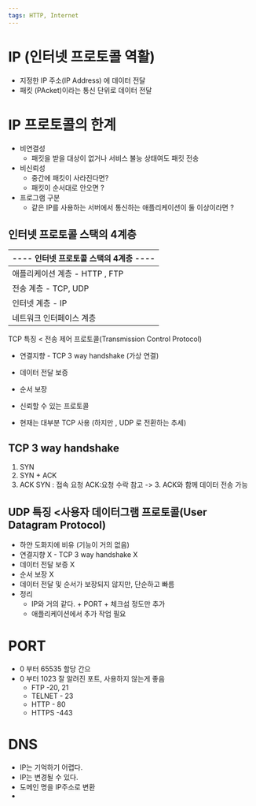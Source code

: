 ```yaml
---
tags: HTTP, Internet
---
```

# IP (인터넷 프로토콜 역활)
 - 지정한 IP 주소(IP Address) 에 데이터 전달
 - 패킷 (PAcket)이라는 통신 단위로 데이터 전달 
# IP 프로토콜의 한계 

- 비연결성 
	- 패킷을  받을 대상이 없거나 서비스 불능 상태여도 패킷 전송
- 비신뢰성 
	- 중간에 패킷이 사라진다면? 
	- 패킷이 순서대로 안오면 ?
- 프로그램 구분
	- 같은 IP를 사용하는 서버에서 통신하는 애플리케이션이 둘 이상이라면 ?

## 인터넷 프로토콜 스택의 4계층 

|  ---- 인터넷 프로토콜 스택의 4계층  ----  |
| ------------------------------ |
| 애플리케이션 계층 - HTTP , FTP |
| 전송 계층 - TCP, UDP           |
| 인터넷 계층 - IP               |
| 네트워크 인터페이스 계층       |


TCP 특징 < 전송 제어 프로토콜(Transmission Control Protocol)
- 연결지향 - TCP 3 way handshake (가상 연결)
- 데이터 전달 보증
- 순서 보장 

- 신뢰할 수 있는 프로토콜 
-  현재는 대부분 TCP 사용 (하지만 , UDP 로 전환하는 추세)

## TCP 3 way handshake
1. SYN 
2. SYN + ACK
3. ACK 
SYN : 접속 요청 ACK:요청 수락 
참고 -> 3. ACK와 함께 데이터 전송 가능

## UDP 특징 <사용자 데이터그램 프로토콜(User Datagram Protocol)
- 하얀 도화지에 비유 (기능이 거의 없음)
- 연결지향 X - TCP 3 way handshake X
- 데이터 전달 보증 X 
- 순서 보장 X 
- 데이터 전달 및 순서가 보장되지 않지만, 단순하고 빠름 
- 정리 
	- IP와 거의 같다. + PORT + 체크섬 정도만 추가 
	- 애플리케이션에서 추가 작업 필요 

# PORT 
- 0  부터 65535 할당 간으 
- 0 부터 1023 잘 알려진 포트, 사용하지 않는게 좋음 
	- FTP -20, 21
	- TELNET - 23 
	- HTTP - 80 
	- HTTPS -443

# DNS 
 - IP는 기억하기 어렵다. 
 - IP는 변경될 수 있다. 
 - 도메인 명을 IP주소로 변환 
 -










